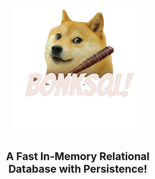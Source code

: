 <div align="center"><img src="https://github.com/s1nisteR/BonkSQL/raw/main/assets/logo.png" style="height: 350px; width:350px;"/></div>
<div align="center"><h1>A Fast In-Memory Relational Database with Persistence!</h1></div>
